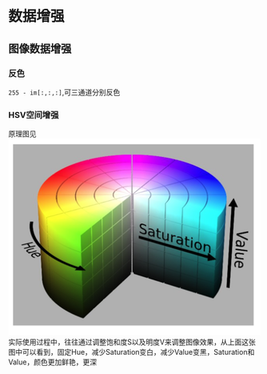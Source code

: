 # 数据增强

## 图像数据增强
### 反色
  `255 - im[:,:,:]`,可三通道分别反色
### HSV空间增强
  原理图见![原理图](../基础知识/基础知识.assets/image-20211214221444438.png)
  实际使用过程中，往往通过调整饱和度S以及明度V来调整图像效果，从上面这张图中可以看到，固定Hue，减少Saturation变白，减少Value变黑，Saturation和Value，颜色更加鲜艳，更深